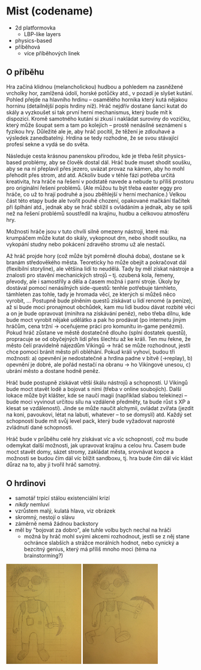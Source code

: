 # Mist (codename)
* 2d platformovka
  * LBP-like layers
* physics-based
* příběhová
  * více příběhových linek

## O příběhu
Hra začíná klidnou (melancholickou) hudbou a pohledem na zasněžené vrcholky hor, zamlžená údolí, horské potůčky atd., v pozadí je slyšet kutání. Pohled přejde na hlavního hrdinu – osamělého horníka který kutá nějakou horninu (detailnější popis hrdiny níž). Hráč nejdřív dostane šanci kutat do skály a vyzkoušet si tak první herní mechanismus, který bude mít k dispozici. Kromě samotného kutání si zkusí i nakládat suroviny do vozíčku, který může šoupat sem a tam po kolejích – prostě nenásilné seznámení s fyzikou hry. Důležité ale je, aby hráč pocítil, že těžení je zdlouhavé a výsledek zanedbatelný. Hrdina se tedy rozhodne, že se svou stávající profesí sekne a vydá se do světa.

Následuje cesta krásnou panenskou přírodou, kde je třeba řešit physics-based problémy, aby se člověk dostal dál. Hráč bude muset shodit soušku, aby se na ní přeplavil přes jezero, uvázat provaz na kámen, aby ho mohl přehodit přes strom, atd atd. Ačkoliv bude v téhle fázi potřeba určitá kreativita, hra hráče na řešení v podstatě navede a nebude tu příliš prostoru pro originální řešení problémů. (Ale můžou tu být třeba easter eggy pro hráče, co už to hrají podruhé a jsou zběhlejší v herní mechanice.) Velkou část této etapy bude ale tvořit pouhé chození, opakované mačkání tlačítek při šplhání atd., jednak aby se hráč sblížil s ovládáním a jednak, aby se spíš než na řešení problémů soustředil na krajinu, hudbu a celkovou atmosféru hry.

Možnosti hráče jsou v tuto chvíli silně omezeny nástroji, které má: krumpáčem může kutat do skály, vykopnout drn, nebo shodit soušku, na vykopání studny nebo pokácení zdravého stromu už ale nestačí.

Až hráč projde hory (což může být poměrně dlouhá doba), dostane se k branám středověkého města. Teoreticky ho může obejít a pokračovat dál (flexibilní storyline), ale většina lidí to neudělá. Tady by měl získat nástroje a znalosti pro stavění mechanických strojů – tj. ozubená kola, řemeny, převody, ale i samostříly a děla a časem možná i parní stroje. Úkoly by dostával pomocí nenásilných side-questů: tenhle potřebuje támhleto, támhleten zas tohle, tady je hromada věcí, ze kterých si můžeš něco vyrobit, ... Postupně bude plněním questů získávat u lidí renomé (a peníze), až si bude moci pronajmout obchůdek, kam mu lidi budou dávat rozbité věci a on je bude opravovat (minihra na získávání peněz), nebo třeba dílnu, kde bude moct vyrobit nějaké udělátko a pak ho prodávat (po internetu jiným hráčům, cena tržní → oceňujeme práci pro komunitu in-game penězmi). Pokud hráč zůstane ve městě dostatečně dlouho (splní dostatek questů), propracuje se od obyčejných lidí přes šlechtu až ke králi. Ten mu řekne, že město čelí pravidelně nájezdům Vikingů → hráč se může rozhodnout, jestli chce pomoci bránit město při obléhání. Pokud králi vyhoví, budou tři možnosti: a) opevnění je nedostatečné a hrdina padne v bitvě (→replay), b) opevnění je dobré, ale pořád nestačí na obranu → ho Vikingové unesou, c) ubrání město a dostane hodně peněz.

Hráč bude postupně získávat větší škálu nástrojů a schopností. U Vikingů bude moct stavět lodě a bojovat s nimi (třeba v online soubojích). Další lokace může být klášter, kde se naučí magii (například slabou telekinezi – bude moci vyvinout určitou sílu na vzdálené předměty, ta bude růst s XP a klesat se vzdáleností). Jinde se může naučit alchymii, ovládat zvířata (jezdit na koni, pavoukovi, létat na labuti, whatever – to se domyslí) atd. Každý set schopností bude mít svůj level pack, který bude vyžadovat naprosté zvládnutí dané schopnosti.

Hráč bude v průběhu celé hry získávat víc a víc schopností, což mu bude odemykat další možnosti, jak upravovat krajinu a celou hru. Časem bude moct stavět domy, sázet stromy, zakládat města, srovnávat kopce a možnosti se budou čím dál víc blížit sandboxu, tj. hra bude čím dál víc klást důraz na to, aby ji tvořil hráč samotný.

## O hrdinovi
 * samotář trpící stálou existenciální krizí
 * *nikdy* nemluví
 * vzrůstem malý, kulatá hlava, viz obrázek
 * skromný, nestojí o slávu
 * záměrně nemá žádnou backstory
 * měl by "bojovat za dobro", ale tuhle volbu bych nechal na hráči
   * možná by hráč mohl svými akcemi rozhodnout, jestli se z něj stane
     ochránce slabších a strážce morálních hodnot, nebo cynický a bezcitný
     genius, který má příliš mnoho moci (téma na brainstorming?)

<img src="https://raw.githubusercontent.com/m93a/mist-draft/master/hrdina.jpg" width="200"> <img src="https://raw.githubusercontent.com/m93a/mist-draft/master/hrdina_beh.jpg" width="200">
